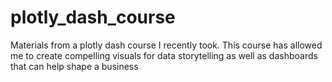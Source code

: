 # plotly_dash_course
Materials from a plotly dash course I recently took. This course has allowed me to create compelling visuals for data storytelling as well as dashboards that can help shape a business
